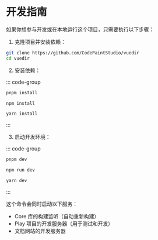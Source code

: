 # 开发指南

如果你想参与开发或在本地运行这个项目，只需要执行以下步骤：

1. 克隆项目并安装依赖：

```bash
git clone https://github.com/CodePaintStudio/vuedir
cd vuedir
```

2. 安装依赖：

::: code-group

```bash [pnpm]
pnpm install
```

```bash [npm]
npm install
```

```bash [yarn]
yarn install
```

:::

3. 启动开发环境：

::: code-group

```bash [pnpm]
pnpm dev
```

```bash [npm]
npm run dev
```

```bash [yarn]
yarn dev
```

:::

这个命令会同时启动以下服务：

- Core 库的构建监听（自动重新构建）
- Play 项目的开发服务器（用于测试和开发）
- 文档网站的开发服务器
